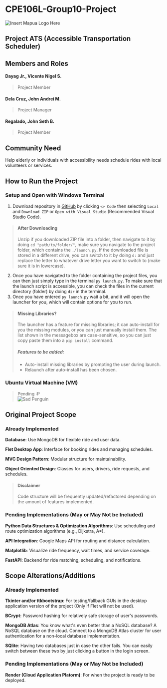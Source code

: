 # CPE106L-Group10-Project

![Insert Mapua Logo Here](https://malaya.com.ph/wp-content/uploads/2024/11/Mapua.png)

## Project ATS (Accessible Transportation Scheduler)

## Members and Roles

#### Dayag Jr., Vicente Nigel S.

> Project Member

#### Dela Cruz, John Andrei M.

> Project Manager

#### Regalado, John Seth B.

> Project Member

## Community Need

Help elderly or individuals with accessibility needs schedule rides with local volunteers or services.

## How to Run the Project

### Setup and Open with Windows Terminal

1. Download repository in [GitHub](https://github.com/Meta-Dusk/CPE106L-Group10-Project) by clicking `<> Code` then selecting `Local` and `Download ZIP` or `Open with Visual Studio` (Recommended Visual Studio Code).
> #### After Downloading
> Unzip if you downloaded ZIP file into a folder, then navigate to it by doing `cd "path/to/folder/"`, make sure you navigate to the project folder, which contains the `./launch.py`.
> If the downloaded file is stored in a different drive, you can switch to it by doing `d:` and just replace the letter to whatever drive letter you want to switch to (make sure it is in lowercase).
2. Once you have navigated to the folder containing the project files, you can then just simply type in the terminal `py launch.py`. To make sure that the launch script is accessible, you can check the files in the current directory (folder) by doing `dir` in the terminal.
3. Once you have entered `py launch.py` wait a bit, and it will open the launcher for you, which will contain options for you to run.
> #### Missing Libraries?
> The launcher has a feature for missing libraries; it can auto-install for you the missing modules, or you can just manually install them. The list shown in the messagebox are case-sensitive, so you can just copy paste them into a `pip install` command.
> ##### Features to be added:
> - Auto-install missing libraries by prompting the user during launch.
> - Relaunch after auto-install has been chosen.

### Ubuntu Virtual Machine (VM)

> Pending :P <br>
> ![Sad Penguin](https://openclipart.org/image/800px/178504)

## Original Project Scope

### Already Implemented

**Database**: Use MongoDB for flexible ride and user data.

**Flet Desktop App**: Interface for booking rides and managing schedules.

**MVC Design Pattern**: Modular structure for maintainability.

**Object Oriented Design**: Classes for users, drivers, ride requests, and schedules.

> #### Disclaimer
> Code structure will be frequently updated/refactored depending on the amount of features implemented.

### Pending Implementations (May or May Not be Included)

**Python Data Structures & Optimization Algorithms**: Use scheduling and route optimization algorithms (e.g., Dijkstra, A*).

**API Integration**: Google Maps API for routing and distance calculation.

**Matplotlib**: Visualize ride frequency, wait times, and service coverage.

**FastAPI**: Backend for ride matching, scheduling, and notifications.

## Scope Alterations/Additions

### Already Implemented

**Tkinter and/or ttkbootstrap**: For testing/fallback GUIs in the desktop application version of the project (Only if Flet will not be used).

**BCrypt**: Password hashing for relatively safe storage of user's passwords.

**MongoDB Atlas**: You know what's even better than a NoSQL database? A NoSQL database on the cloud. Connect to a MongoDB Atlas cluster for user authentication for a non-local database implementation.

**SQlite**: Having two databases just in case the other fails. You can easily switch between these two by just clicking a button in the login screen.

### Pending Implementations (May or May Not be Included)

**Render (Cloud Application Platorm)**: For when the project is ready to be deployed.
